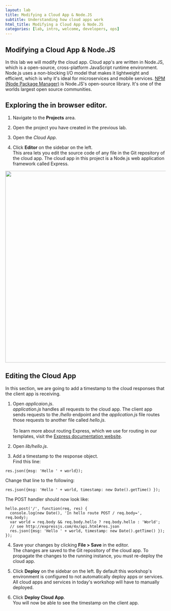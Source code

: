 ```yaml
---
layout: lab
title: Modifying a Cloud App & Node.JS
subtitle: Understanding how cloud apps work
html_title: Modifying a Cloud App & Node.JS
categories: [lab, intro, welcome, developers, ops]
---
```


## Modifying a Cloud App & Node.JS

In this lab we will modify the cloud app.  Cloud app's are written in Node.JS, which is a open-source, cross-platform JavaScript runtime environment.  Node.js uses a non-blocking I/O model that makes it lightweight and efficient, which is why it's ideal for microservices and mobile services. [NPM (Node Package Manager)](https://www.npmjs.com/) is Node.JS's open-source library.  It's one of the worlds largest open source communities.

## Exploring the in browser editor.

1. Navigate to the **Projects** area.  

2. Open the project you have created in the previous lab.

3. Open the *Cloud App*.

4. Click **Editor** on the sidebar on the left.
<br />This area lets you edit the source code of any file in the Git repository of the cloud app. The cloud app in this project is a Node.js web application framework called Express.

<img src="{{ site.baseurl }}/www/4.2/default/screenshots/rhmap-editor.png" width="600"/><br/>

## Editing the Cloud App
In this section, we are going to add a timestamp to the cloud responses that the client app is receiving.

1. Open *applicaion.js*.<br />
*application.js* handles all requests to the cloud app. The client app sends requests to the */hello* endpoint and the *application.js* file routes those requests to another file called *hello.js*.<br /><br />
To learn more about routing Express, which we use for routing in our templates, visit the [Express documentation website](http://expressjs.com/en/4x/api.html#express.router).

2. Open *lib/hello.js*.

3. Add a timestamp to the response object. <br/>
Find this line:
```
res.json({msg: 'Hello ' + world});
```
Change that line to the following:
```
res.json({msg: 'Hello ' + world, timestamp: new Date().getTime() });
```
The POST handler should now look like:
```
hello.post('/', function(req, res) {
  console.log(new Date(), 'In hello route POST / req.body=', req.body);
  var world = req.body && req.body.hello ? req.body.hello : 'World';
  // see http://expressjs.com/4x/api.html#res.json
  res.json({msg: 'Hello ' + world, timestamp: new Date().getTime() });
});
```

4. Save your changes by clicking **File > Save** in the editor. <br />
The changes are saved to the Git repository of the cloud app. To propagate the changes to the running instance, you must re-deploy the cloud app.

5. Click **Deploy** on the sidebar on the left.  By default this workshop's environment is configured to not automatically deploy apps or services.  All cloud apps and services in today's workshop will have to manually deployed.

6. Click **Deploy Cloud App**. <br />
You will now be able to see the timestamp on the client app.
